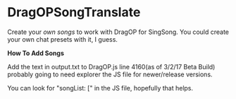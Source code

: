 # DragOPSongTranslate

Create your <i>own songs</i> to work with DragOP for SingSong.
You could create your own chat presets with it, I guess.

<b>How To Add Songs</b>

Add the text in output.txt to DragOP.js line 4160(as of 3/2/17 Beta Build) probably going to need explorer the JS file for newer/release versions.

You can look for "songList: [" in the JS file, hopefully that helps.
